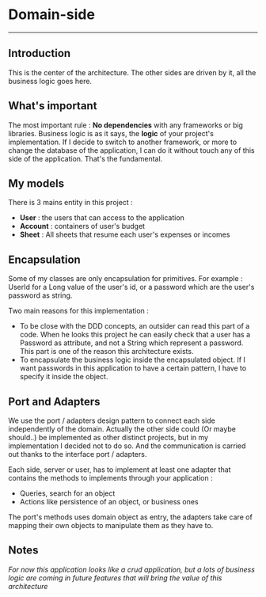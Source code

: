 # Domain-side 

--- 

## Introduction

This is the center of the architecture. The other sides are driven by it, all the business logic goes here.

## What's important

The most important rule : **No dependencies** with any frameworks or big libraries. Business logic is as it says, the **logic** of your project's implementation. 
If I decide to switch to another framework, or more to change the database of the application, I can do it without touch any of this side of the application. That's the fundamental.

## My models

There is 3 mains entity in this project : 

* **User** : the users that can access to the application
* **Account** : containers of user's budget
* **Sheet** : All sheets that resume each user's expenses or incomes



## Encapsulation

Some of my classes are only encapsulation for primitives. For example : UserId for a Long value of the user's id, or a password which are the user's password as string.

Two main reasons for this implementation : 
* To be close with the DDD concepts, an outsider can read this part of a code. When he looks this project he can easily check that a user has a Password as attribute, and not a String which represent a password. This part is one of the reason this architecture exists. 
* To encapsulate the business logic inside the encapsulated object. If I want passwords in this application to have a certain pattern, I have to specify it inside the object.

## Port and Adapters

We use the port / adapters design pattern to connect each side independently of the domain. Actually the other side could (Or maybe should..) be implemented as other distinct projects, but in my implementation I decided not to do so. And the communication is carried out thanks to the interface port / adapters. 


Each side, server or user, has to implement at least one adapter that contains the methods to implements through your application : 
* Queries, search for an object
* Actions like persistence of an object, or business ones

The port's methods uses domain object as entry, the adapters take care of mapping their own objects to manipulate them as they have to.


## Notes

*For now this application looks like a crud application, but a lots of business logic are coming in future features that will bring the value of this architecture*